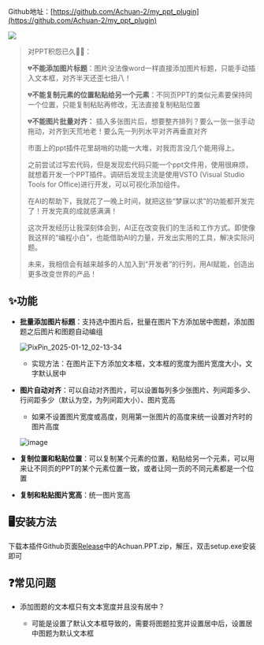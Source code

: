 

Github地址：[https://github.com/Achuan-2/my_ppt_plugin](https://github.com/Achuan-2/my_ppt_plugin)

![](https://fastly.jsdelivr.net/gh/Achuan-2/PicBed/assets/PixPin_2025-01-13_10-31-09-2025-01-13.png)
> 对PPT积怨已久😮‍💨：
>
> 💔**不能添加图片标题**：图片没法像word一样直接添加图片标题，只能手动插入文本框，对齐半天还歪七扭八！
>
> 💔**不能复制元素的位置粘贴给另一个元素**：不同页PPT的类似元素要保持同一个位置，只能复制粘贴再修改，无法直接复制粘贴位置
>
> 💔**不能图片批量对齐：**  插入多张图片后，想要整齐排列？要么一张一张手动拖动，对齐到天荒地老！要么先一列列水平对齐再垂直对齐
>
> 市面上的ppt插件花里胡哨的功能一大堆，对我而言没几个能用得上。
>
> 之前尝试过写宏代码，但是发现宏代码只能一个ppt文件用，使用很麻烦，就想着开发一个PPT插件。调研后发现主流是使用VSTO (Visual Studio Tools for Office)进行开发，可以可视化添加组件。
>
> 在AI的帮助下，我就花了一晚上时间，就把这些“梦寐以求”的功能都开发完了！开发完真的成就感满满！
>
> 这次开发经历让我深刻体会到，AI正在改变我们的生活和工作方式。即使像我这样的“编程小白”，也能借助AI的力量，开发出实用的工具，解决实际问题。
>
> 未来，我相信会有越来越多的人加入到“开发者”的行列，用AI赋能，创造出更多改变世界的产品！

## ✨功能

* **批量添加图片标题**：支持选中图片后，批量在图片下方添加居中图题，添加图题之后图片和图题自动编组

  ![PixPin_2025-01-12_02-13-34](https://github.com/user-attachments/assets/c3826efb-726c-4318-856e-7ba1fc6d9dea)



  * 实现方法：在图片正下方添加文本框，文本框的宽度为图片宽度大小，文字默认居中
* **图片自动对齐**：可以自动对齐图片，可以设置每列多少张图片、列间距多少、行间距多少（默认为空，为列间距大小）、图片宽高

  * 如果不设置图片宽度或高度，则用第一张图片的高度来统一设置对齐时的图片高度

  ![image](https://github.com/user-attachments/assets/3b8f8e60-ba82-4988-b7d2-b62d3b72f033)

* **复制位置和粘贴位置**：可以复制某个元素的位置，粘贴给另一个元素，可以用来让不同页的PPT的某个元素位置一致，或者让同一页的不同元素都是一个位置
* **复制和粘贴图片宽高**：统一图片宽高

## 🖥️安装方法

下载本插件Github页面[Release](https://github.com/Achuan-2/my_ppt_plugin/releases)中的Achuan.PPT.zip，解压，双击setup.exe安装即可


## ❓常见问题

* 添加图题的文本框只有文本宽度并且没有居中？

  * 可能是设置了默认文本框导致的，需要将图题拉宽并设置居中后，设置居中图题为默认文本框
